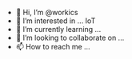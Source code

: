 - 👋 Hi, I’m @workics
- 👀 I’m interested in ... IoT
- 🌱 I’m currently learning ... 
- 💞️ I’m looking to collaborate on ...
- 📫 How to reach me ...

<!---
workics/workics is a ✨ special ✨ repository because its `README.md` (this file) appears on your GitHub profile.
You can click the Preview link to take a look at your changes.
--->
